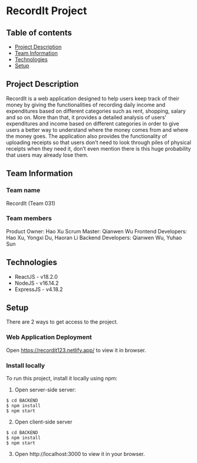 # RecordIt Project 
## Table of contents
* [Project Description](#project-description)
* [Team Information](#team-information)
* [Technologies](#technologies)
* [Setup](#setup)

## Project Description
RecordIt is a web application designed to help users keep track of their money by giving the functionalities of recording daily income and expenditures based on different categories such as rent, shopping, salary and so on. More than that, it provides a detailed analysis of users' expenditures and income based on different categories in order to give users a better way to understand where the money comes from and where the money goes. The application also provides the functionality of uploading receipts so that users don’t need to look through piles of physical receipts when they need it, don’t even mention there is this huge probability that users may already lose them.

## Team Information
### Team name
RecordIt (Team 031)

### Team members
Product Owner: Hao Xu
Scrum Master: Qianwen Wu
Frontend Developers: Hao Xu, Yongxi Du, Haoran Li
Backend Developers: Qianwen Wu, Yuhao Sun

## Technologies
* ReactJS - v18.2.0
* NodeJS - v16.14.2
* ExpressJS - v4.18.2

## Setup
There are 2 ways to get access to the project.
### Web Application Deployment
Open https://recordit123.netlify.app/ to view it in browser.

### Install locally
To run this project, install it locally using npm:
1. Open server-side server:
```
$ cd BACKEND
$ npm install
$ npm start
```
2. Open client-side server
```
$ cd BACKEND
$ npm install
$ npm start
```
3. Open http://localhost:3000 to view it in your browser.
